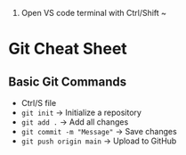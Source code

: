1. Open VS code terminal with Ctrl/Shift ~
# Git Cheat Sheet
## Basic Git Commands
- Ctrl/S file
- `git init` → Initialize a repository
- `git add .` → Add all changes
- `git commit -m "Message"` → Save changes
- `git push origin main` → Upload to GitHub
